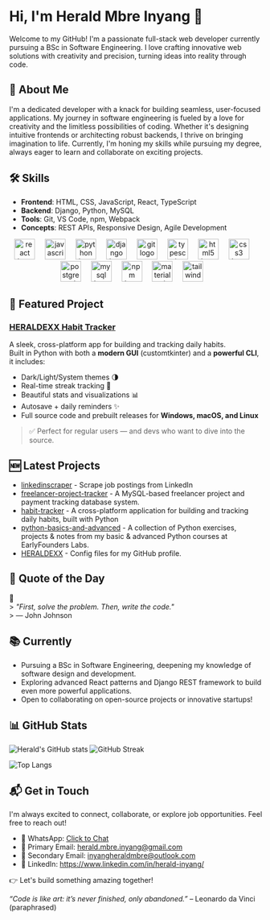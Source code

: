 # Hi, I'm Herald Mbre Inyang 👋

Welcome to my GitHub! I'm a passionate full-stack web developer currently pursuing a BSc in Software Engineering. I love crafting innovative web solutions with creativity and precision, turning ideas into reality through code.

## 🚀 About Me

I'm a dedicated developer with a knack for building seamless, user-focused applications. My journey in software engineering is fueled by a love for creativity and the limitless possibilities of coding. Whether it's designing intuitive frontends or architecting robust backends, I thrive on bringing imagination to life. Currently, I'm honing my skills while pursuing my degree, always eager to learn and collaborate on exciting projects.

## 🛠️ Skills

- **Frontend**: HTML, CSS, JavaScript, React, TypeScript
- **Backend**: Django, Python, MySQL
- **Tools**: Git, VS Code, npm, Webpack
- **Concepts**: REST APIs, Responsive Design, Agile Development

<div align="center">
  <img src="https://cdn.jsdelivr.net/gh/devicons/devicon/icons/react/react-original.svg" height="41" alt="react logo"  />
  <img width="12" />
  <img src="https://cdn.jsdelivr.net/gh/devicons/devicon/icons/javascript/javascript-original.svg" height="41" alt="javascript logo"  />
  <img width="12" />
  <img src="https://cdn.jsdelivr.net/gh/devicons/devicon/icons/python/python-original-wordmark.svg" height="41" alt="python logo"  />
  <img width="12" />
  <img src="https://cdn.jsdelivr.net/gh/devicons/devicon/icons/django/django-plain.svg" height="41" alt="django logo"  />
  <img width="12" />
  <img src="https://cdn.jsdelivr.net/gh/devicons/devicon/icons/git/git-plain-wordmark.svg" height="41" alt="git logo"  />
  <img width="12" />
  <img src="https://cdn.jsdelivr.net/gh/devicons/devicon/icons/typescript/typescript-original.svg" height="41" alt="typescript logo"  />
  <img width="12" />
  <img src="https://cdn.jsdelivr.net/gh/devicons/devicon/icons/html5/html5-original.svg" height="41" alt="html5 logo"  />
  <img width="12" />
  <img src="https://cdn.jsdelivr.net/gh/devicons/devicon/icons/css3/css3-original.svg" height="41" alt="css3 logo"  />
  <img width="12" />
  <img src="https://cdn.jsdelivr.net/gh/devicons/devicon/icons/postgresql/postgresql-original.svg" height="41" alt="postgresql logo"  />
  <img width="12" />
  <img src="https://cdn.jsdelivr.net/gh/devicons/devicon/icons/mysql/mysql-original.svg" height="41" alt="mysql logo"  />
  <img width="12" />
  <img src="https://cdn.jsdelivr.net/gh/devicons/devicon/icons/npm/npm-original-wordmark.svg" height="41" alt="npm logo"  />
  <img width="12" />
  <img src="https://cdn.jsdelivr.net/gh/devicons/devicon/icons/materialui/materialui-original.svg" height="41" alt="materialui logo"  />
  <img width="12" />
  <img src="https://cdn.jsdelivr.net/gh/devicons/devicon/icons/tailwindcss/tailwindcss-original-wordmark.svg" height="41" alt="tailwindcss logo"  />
  <img width ="12" />
</div>

## 🌟 Featured Project

### [**HERALDEXX Habit Tracker**](https://github.com/HERALDEXX/habit-tracker)

A sleek, cross-platform app for building and tracking daily habits.  
Built in Python with both a **modern GUI** (customtkinter) and a **powerful CLI**, it includes:

- Dark/Light/System themes 🌗  
- Real-time streak tracking 🔁  
- Beautiful stats and visualizations 📊  
- Autosave + daily reminders ✨  
- Full source code and prebuilt releases for **Windows, macOS, and Linux**

> ✅ Perfect for regular users — and devs who want to dive into the source.

## 🆕 Latest Projects

<!--START_SECTION:latest_repos-->
- [linkedinscraper](https://github.com/HERALDEXX/linkedinscraper) - Scrape job postings from LinkedIn
- [freelancer-project-tracker](https://github.com/HERALDEXX/freelancer-project-tracker) - A MySQL-based freelancer project and payment tracking database system.
- [habit-tracker](https://github.com/HERALDEXX/habit-tracker) - A cross-platform application for building and tracking daily habits, built with Python
- [python-basics-and-advanced](https://github.com/HERALDEXX/python-basics-and-advanced) - A collection of Python exercises, projects & notes from my basic & advanced Python courses at EarlyFounders Labs.
- [HERALDEXX](https://github.com/HERALDEXX/HERALDEXX) - Config files for my GitHub profile.
<!--END_SECTION:latest_repos-->

## 💬 Quote of the Day

<!--START_SECTION:quote-->
🧠  
                                                                        > *"First, solve the problem. Then, write the code."*  
                                                                        > — John Johnson
                                                                        
<!--END_SECTION:quote-->


## 📚 Currently

- Pursuing a BSc in Software Engineering, deepening my knowledge of software design and development.
- Exploring advanced React patterns and Django REST framework to build even more powerful applications.
- Open to collaborating on open-source projects or innovative startups!

## 📊 GitHub Stats

![Herald's GitHub stats](https://github-readme-stats.vercel.app/api?username=HERALDEXX&show_icons=true&theme=radical&count_private=true&include_all_commits=true)
![GitHub Streak](https://streak-stats.demolab.com?user=HERALDEXX&theme=radical&border_radius=10&date_format=M%20j%5B%2C%20Y%5D&cache_bust=1)
<!-- Backup: https://github-readme-streak-stats.herokuapp.com/?user=HERALDEXX&theme=radical -->
![Top Langs](https://github-readme-stats.vercel.app/api/top-langs/?username=HERALDEXX&layout=compact&theme=radical)


## 📬 Get in Touch

I'm always excited to connect, collaborate, or explore job opportunities. Feel free to reach out!

- 💬 WhatsApp: [Click to Chat](https://wa.me/qr/FB3C4RHBNC72C1)
- 📧 Primary Email: herald.mbre.inyang@gmail.com
- 📧 Secondary Email: inyangheraldmbre@outlook.com
- 💼 LinkedIn: https://www.linkedin.com/in/herald-inyang/

👉 Let's build something amazing together!

*“Code is like art: it’s never finished, only abandoned.”* – Leonardo da Vinci (paraphrased)
